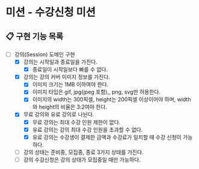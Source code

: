 # 미션 - 수강신청 미션
## 📋 구현 기능 목록

- [ ] 강의(Session) 도메인 구현
  - [x] 강의는 시작일과 종료일을 가진다.
    - [x] 종료일이 시작일보다 빠를 수 없다.
  - [x] 강의는 강의 커버 이미지 정보를 가진다.
    - [x] 이미지 크기는 1MB 이하여야 한다.
    - [x] 이미지 타입은 gif, jpg(jpeg 포함),, png, svg만 허용한다.
    - [x] 이미지의 width는 300픽셀, height는 200픽셀 이상이어야 하며, width와 height의 비율은 3:2여야 한다.
  - [x] 무료 강의와 유료 강의로 나뉜다.
    - [x] 무료 강의는 최대 수강 인원 제한이 없다.
    - [x] 유료 강의는 강의 최대 수강 인원을 초과할 수 없다.
    - [x] 유료 강의는 수강생이 결제한 금액과 수강료가 일치할 때 수강 신청이 가능하다.
  - [ ] 강의 상태는 준비중, 모집중, 종료 3가지 상태를 가진다.
  - [ ] 강의 수강신청은 강의 상태가 모집중일 때만 가능하다.
